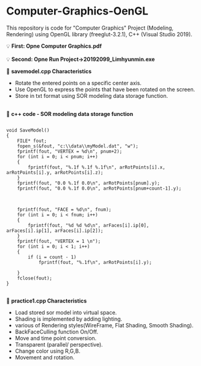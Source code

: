 # Computer-Graphics-OenGL
This repository is code for "Computer Graphics" Project (Modeling, Rendering) using OpenGL library (freeglut-3.2.1), C++ (Visual Studio 2019).

:bulb: **First: Opne Computer Graphics.pdf**<BR/><BR/>
:bulb: **Second: Opne Run Project->20192099_Limhyunmin.exe**

:small_orange_diamond: **savemodel.cpp Characteristics**
- Rotate the entered points on a specific center axis.
- Use OpenGL to express the points that have been rotated on the screen. 
- Store in txt format using SOR modeling data storage function.<BR/><BR/>

:small_blue_diamond: **c++ code - SOR modeling data storage function**
<pre>
<code>
void SaveModel()
{
	FILE* fout;
	fopen_s(&fout, "c:\\data\\myModel.dat", "w");
	fprintf(fout, "VERTEX = %d\n", pnum+2);
	for (int i = 0; i < pnum; i++)
	{
		fprintf(fout, "%.1f %.1f %.1f\n", arRotPoints[i].x, arRotPoints[i].y, arRotPoints[i].z);
	}
	fprintf(fout, "0.0 %.1f 0.0\n", arRotPoints[pnum].y);
	fprintf(fout, "0.0 %.1f 0.0\n", arRotPoints[pnum+count-1].y);

	

	fprintf(fout, "FACE = %d\n", fnum);
	for (int i = 0; i < fnum; i++)
	{
		fprintf(fout, "%d %d %d\n", arFaces[i].ip[0], arFaces[i].ip[1], arFaces[i].ip[2]);
	}
	fprintf(fout, "VERTEX = 1 \n");
	for (int i = 0; i < 1; i++)
	{
		if (i = count - 1)
			fprintf(fout, "%.1f\n", arRotPoints[i].y);

	}
	fclose(fout);
}
</code>
</pre>

:small_orange_diamond: **practice1.cpp Characteristics**
- Load stored sor model into virtual space.
- Shading is implemented by adding lighting.
- various of Rendering styles(WireFrame, Flat Shading, Smooth Shading).
- BackFaceCulling function On/Off.
- Move and time point conversion.
- Transparent (parallel/ perspective).
- Change color using R,G,B.
- Movement and rotation.<BR/><BR/>
